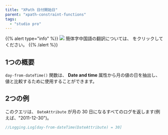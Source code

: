 ```yaml
---
title: "XPath 日付開始日"
parent: "xpath-constraint-functions"
tags:
  - "studio pro"
---
```


{{% alert type="info" %}}
<img src="attachments/chinese-translation/china.png" style="display: inline-block; margin: 0" /> 簡体字中国語の翻訳については、 [<unk> <unk> <unk>](https://cdn.mendix.tencent-cloud.com/documentation/refguide8/xpath-day-from-datetime.pdf) をクリックしてください。
{{% /alert %}}

## 1つの概要

`day-from-dateTime()` 関数は、 **Date and time** 属性から月の値の日を抽出し、値と比較するために使用することができます。

## 2つの例

このクエリは、 `DateAttribute` が月の 30 日になるすべてのログを返します(例えば、"2011-12-30")。

```java
//Logging.Log[day-from-dateTime(DateAttribute) = 30]
```

